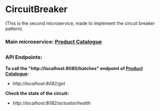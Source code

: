 # CircuitBreaker
(This is the second microservice, made to implement the circuit breaker pattern).  
### Main microservice: [Product Catalogue](https://github.com/Ankita-0/Demo.git)
##

### API Endpoints:

**To call the "http://localhost:8080/batches" endpoint of [Product Catalogue](https://github.com/Ankita-0/Demo.git):**
  - *http://localhost:8082/get*
  
**Check the state of the circuit:**
  -  *http://localhost:8082/actuator/health*

